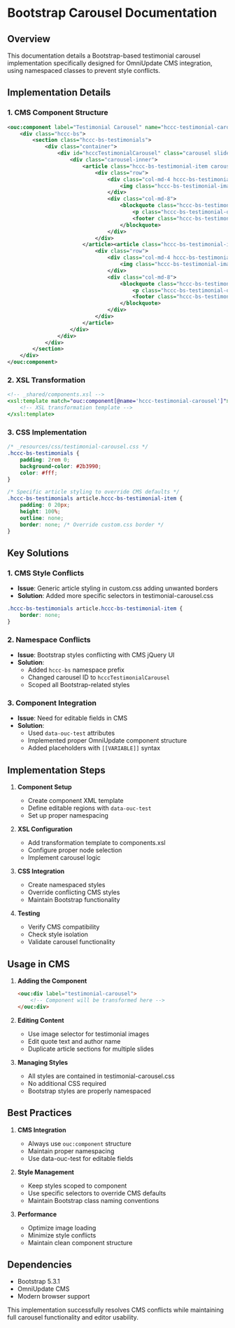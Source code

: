 # Bootstrap Carousel Documentation

## Overview
This documentation details a Bootstrap-based testimonial carousel implementation specifically designed for OmniUpdate CMS integration, using namespaced classes to prevent style conflicts.

## Implementation Details

### 1. CMS Component Structure
```xml
<ouc:component label="Testimonial Carousel" name="hccc-testimonial-carousel">
    <div class="hccc-bs">
        <section class="hccc-bs-testimonials">
            <div class="container">
                <div id="hcccTestimonialCarousel" class="carousel slide" data-bs-ride="carousel">
                    <div class="carousel-inner">
                        <article class="hccc-bs-testimonial-item carousel-item active">
                            <div class="row">
                                <div class="col-md-4 hccc-bs-testimonial-image-wrapper">
                                    <img class="hccc-bs-testimonial-image rounded-circle" src="[[IMAGE]]" alt="[[NAME]]" data-ouc-test="[[IMAGE]]" />
                                </div>
                                <div class="col-md-8">
                                    <blockquote class="hccc-bs-testimonial-content">
                                        <p class="hccc-bs-testimonial-quote">[[QUOTE]]</p>
                                        <footer class="hccc-bs-testimonial-author">[[NAME]]</footer>
                                    </blockquote>
                                </div>
                            </div>
                        </article><article class="hccc-bs-testimonial-item carousel-item ">
                            <div class="row">
                                <div class="col-md-4 hccc-bs-testimonial-image-wrapper">
                                    <img class="hccc-bs-testimonial-image rounded-circle" src="[[IMAGE]]" alt="[[NAME]]" data-ouc-test="[[IMAGE]]" />
                                </div>
                                <div class="col-md-8">
                                    <blockquote class="hccc-bs-testimonial-content">
                                        <p class="hccc-bs-testimonial-quote">[[QUOTE]]</p>
                                        <footer class="hccc-bs-testimonial-author">[[NAME]]</footer>
                                    </blockquote>
                                </div>
                            </div>
                        </article>
                    </div>
                </div>
            </div>
        </section>
    </div>
</ouc:component>
```

### 2. XSL Transformation
```xsl
<!-- _shared/components.xsl -->
<xsl:template match="ouc:component[@name='hccc-testimonial-carousel']">
    <!-- XSL transformation template -->
</xsl:template>
```

### 3. CSS Implementation
```css
/* _resources/css/testimonial-carousel.css */
.hccc-bs-testimonials {
    padding: 2rem 0;
    background-color: #2b3990;
    color: #fff;
}

/* Specific article styling to override CMS defaults */
.hccc-bs-testimonials article.hccc-bs-testimonial-item {
    padding: 0 20px;
    height: 100%;
    outline: none;
    border: none; /* Override custom.css border */
}
```

## Key Solutions

### 1. CMS Style Conflicts
- **Issue**: Generic article styling in custom.css adding unwanted borders
- **Solution**: Added more specific selectors in testimonial-carousel.css
```css
.hccc-bs-testimonials article.hccc-bs-testimonial-item {
    border: none;
}
```

### 2. Namespace Conflicts
- **Issue**: Bootstrap styles conflicting with CMS jQuery UI
- **Solution**: 
  - Added `hccc-bs` namespace prefix
  - Changed carousel ID to `hcccTestimonialCarousel`
  - Scoped all Bootstrap-related styles

### 3. Component Integration
- **Issue**: Need for editable fields in CMS
- **Solution**: 
  - Used `data-ouc-test` attributes
  - Implemented proper OmniUpdate component structure
  - Added placeholders with `[[VARIABLE]]` syntax

## Implementation Steps

1. **Component Setup**
   - Create component XML template
   - Define editable regions with `data-ouc-test`
   - Set up proper namespacing

2. **XSL Configuration**
   - Add transformation template to components.xsl
   - Configure proper node selection
   - Implement carousel logic

3. **CSS Integration**
   - Create namespaced styles
   - Override conflicting CMS styles
   - Maintain Bootstrap functionality

4. **Testing**
   - Verify CMS compatibility
   - Check style isolation
   - Validate carousel functionality

## Usage in CMS

1. **Adding the Component**
   ```html
   <ouc:div label="testimonial-carousel">
       <!-- Component will be transformed here -->
   </ouc:div>
   ```

2. **Editing Content**
   - Use image selector for testimonial images
   - Edit quote text and author name
   - Duplicate article sections for multiple slides

3. **Managing Styles**
   - All styles are contained in testimonial-carousel.css
   - No additional CSS required
   - Bootstrap styles are properly namespaced

## Best Practices

1. **CMS Integration**
   - Always use `ouc:component` structure
   - Maintain proper namespacing
   - Use data-ouc-test for editable fields

2. **Style Management**
   - Keep styles scoped to component
   - Use specific selectors to override CMS defaults
   - Maintain Bootstrap class naming conventions

3. **Performance**
   - Optimize image loading
   - Minimize style conflicts
   - Maintain clean component structure

## Dependencies
- Bootstrap 5.3.1
- OmniUpdate CMS
- Modern browser support

This implementation successfully resolves CMS conflicts while maintaining full carousel functionality and editor usability.